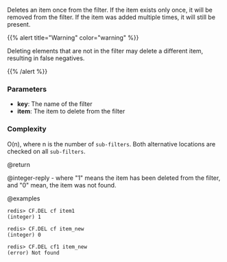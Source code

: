Deletes an item once from the filter. If the item exists only once, it will be
removed from the filter. If the item was added multiple times, it will still be
present.

{{% alert title="Warning" color="warning" %}} 

Deleting elements that are not in the filter may delete a different item, resulting in false negatives.

{{% /alert %}}

### Parameters

* **key**: The name of the filter
* **item**: The item to delete from the filter

### Complexity

O(n), where n is the number of `sub-filters`. Both alternative locations are
checked on all `sub-filters`.

@return

@integer-reply - where "1" means the item has been deleted from the filter, and "0" mean, the item was not found.

@examples

```
redis> CF.DEL cf item1
(integer) 1
```
```
redis> CF.DEL cf item_new
(integer) 0
```
```
redis> CF.DEL cf1 item_new
(error) Not found
```
